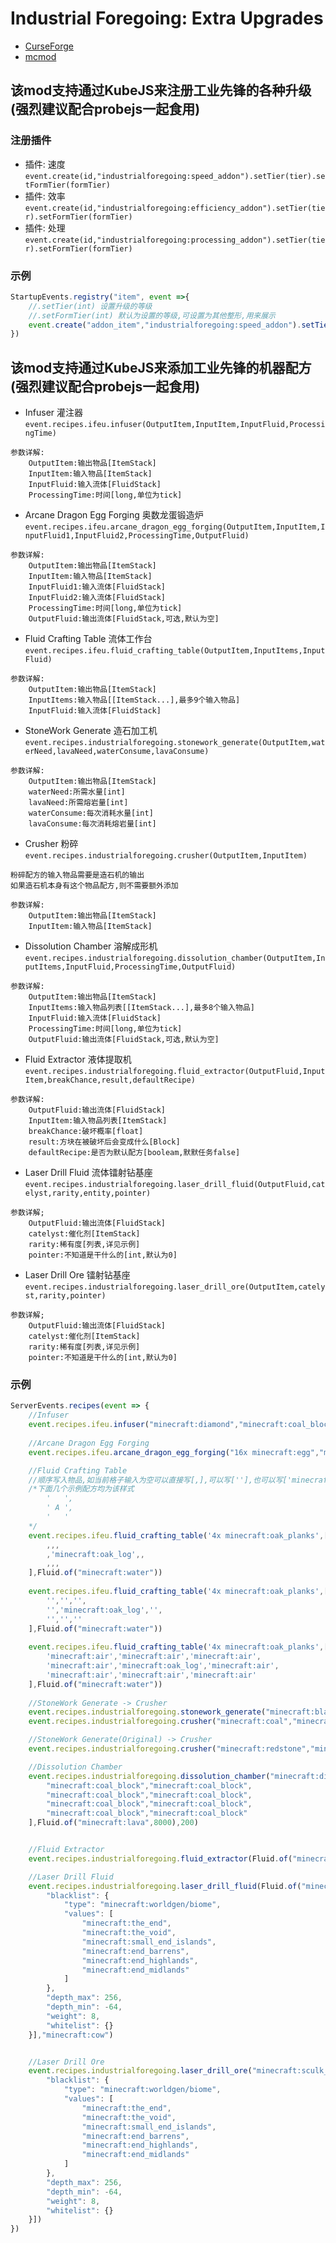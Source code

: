 # Industrial Foregoing: Extra Upgrades
- [CurseForge](https://www.curseforge.com/minecraft/mc-mods/industrial-foregoing-extra-upgrades)
- [mcmod](https://www.mcmod.cn/class/17475.html)

## 该mod支持通过KubeJS来注册工业先锋的各种升级(强烈建议配合probejs一起食用)

### 注册插件
- 插件: 速度```event.create(id,"industrialforegoing:speed_addon").setTier(tier).setFormTier(formTier)```
- 插件: 效率```event.create(id,"industrialforegoing:efficiency_addon").setTier(tier).setFormTier(formTier)```
- 插件: 处理```event.create(id,"industrialforegoing:processing_addon").setTier(tier).setFormTier(formTier)```

### 示例
```JavaScript
StartupEvents.registry("item", event =>{
    //.setTier(int) 设置升级的等级
    //.setFormTier(int) 默认为设置的等级,可设置为其他整形,用来展示
    event.create("addon_item","industrialforegoing:speed_addon").setTier(15).setFormTier(15)
})
```

## 该mod支持通过KubeJS来添加工业先锋的机器配方(强烈建议配合probejs一起食用)
- Infuser 灌注器```event.recipes.ifeu.infuser(OutputItem,InputItem,InputFluid,ProcessingTime)```
```
参数详解:
    OutputItem:输出物品[ItemStack]
    InputItem:输入物品[ItemStack]
    InputFluid:输入流体[FluidStack]
    ProcessingTime:时间[long,单位为tick]
```

- Arcane Dragon Egg Forging 奥数龙蛋锻造炉```event.recipes.ifeu.arcane_dragon_egg_forging(OutputItem,InputItem,InputFluid1,InputFluid2,ProcessingTime,OutputFluid)```
```
参数详解:
    OutputItem:输出物品[ItemStack]
    InputItem:输入物品[ItemStack]
    InputFluid1:输入流体[FluidStack]
    InputFluid2:输入流体[FluidStack]
    ProcessingTime:时间[long,单位为tick]
    OutputFluid:输出流体[FluidStack,可选,默认为空]
```

- Fluid Crafting Table 流体工作台```event.recipes.ifeu.fluid_crafting_table(OutputItem,InputItems,InputFluid)```
```
参数详解:
    OutputItem:输出物品[ItemStack]
    InputItems:输入物品[[ItemStack...],最多9个输入物品]
    InputFluid:输入流体[FluidStack]
```

- StoneWork Generate 造石加工机```event.recipes.industrialforegoing.stonework_generate(OutputItem,waterNeed,lavaNeed,waterConsume,lavaConsume)```
```
参数详解:
    OutputItem:输出物品[ItemStack]
    waterNeed:所需水量[int]
    lavaNeed:所需熔岩量[int]
    waterConsume:每次消耗水量[int]
    lavaConsume:每次消耗熔岩量[int]
```

- Crusher 粉碎```event.recipes.industrialforegoing.crusher(OutputItem,InputItem)```
```
粉碎配方的输入物品需要是造石机的输出
如果造石机本身有这个物品配方,则不需要额外添加

参数详解:
	OutputItem:输出物品[ItemStack]
	InputItem:输入物品[ItemStack]
```

- Dissolution Chamber 溶解成形机```event.recipes.industrialforegoing.dissolution_chamber(OutputItem,InputItems,InputFluid,ProcessingTime,OutputFluid)```
```
参数详解:
	OutputItem:输出物品[ItemStack]
	InputItems:输入物品列表[[ItemStack...],最多8个输入物品]
	InputFluid:输入流体[FluidStack]
	ProcessingTime:时间[long,单位为tick]
	OutputFluid:输出流体[FluidStack,可选,默认为空]
```

- Fluid Extractor 液体提取机```event.recipes.industrialforegoing.fluid_extractor(OutputFluid,InputItem,breakChance,result,defaultRecipe)```
```
参数详解:
    OutputFluid:输出流体[FluidStack]
    InputItem:输入物品列表[ItemStack]
    breakChance:破坏概率[float]
    result:方块在被破坏后会变成什么[Block]
    defaultRecipe:是否为默认配方[booleam,默默任务false]
```

- Laser Drill Fluid 流体镭射钻基座```event.recipes.industrialforegoing.laser_drill_fluid(OutputFluid,catelyst,rarity,entity,pointer)```
```
参数详解;
    OutputFluid:输出流体[FluidStack]
    catelyst:催化剂[ItemStack]
    rarity:稀有度[列表,详见示例]
    pointer:不知道是干什么的[int,默认为0]
```

- Laser Drill Ore 镭射钻基座```event.recipes.industrialforegoing.laser_drill_ore(OutputItem,catelyst,rarity,pointer)```
```
参数详解;
    OutputFluid:输出流体[FluidStack]
    catelyst:催化剂[ItemStack]
    rarity:稀有度[列表,详见示例]
    pointer:不知道是干什么的[int,默认为0]
```

### 示例
```JavaScript
ServerEvents.recipes(event => {
    //Infuser
    event.recipes.ifeu.infuser("minecraft:diamond","minecraft:coal_block",Fluid.of("minecraft:lava",1000),100)
    
    //Arcane Dragon Egg Forging
    event.recipes.ifeu.arcane_dragon_egg_forging("16x minecraft:egg","minecraft:dragon_egg",Fluid.of("minecraft:water",1000),Fluid.of("minecraft:lava",1000),200,Fluid.of("minecraft:water",100))

    //Fluid Crafting Table
    //顺序写入物品,如当前格子输入为空可以直接写[,],可以写[''],也可以写['minecraft:air']
    /*下面几个示例配方均为该样式
        '   ',
        ' A ',
        '   '
    */
    event.recipes.ifeu.fluid_crafting_table('4x minecraft:oak_planks',[
        ,,,
        ,'minecraft:oak_log',,
        ,,,
    ],Fluid.of("minecraft:water"))
    
    event.recipes.ifeu.fluid_crafting_table('4x minecraft:oak_planks',[
        '','','',
        '','minecraft:oak_log','',
        '','',''
    ],Fluid.of("minecraft:water"))
    
    event.recipes.ifeu.fluid_crafting_table('4x minecraft:oak_planks',[
        'minecraft:air','minecraft:air','minecraft:air',
        'minecraft:air','minecraft:oak_log','minecraft:air',
        'minecraft:air','minecraft:air','minecraft:air'
    ],Fluid.of("minecraft:water"))
    
    //StoneWork Generate -> Crusher
    event.recipes.industrialforegoing.stonework_generate("minecraft:blackstone",1000,1000,100,100)
    event.recipes.industrialforegoing.crusher("minecraft:coal","minecraft:blackstone")

    //StoneWork Generate(Original) -> Crusher
    event.recipes.industrialforegoing.crusher("minecraft:redstone","minecraft:netherrack")

    //Dissolution Chamber
    event.recipes.industrialforegoing.dissolution_chamber("minecraft:diamond",[
        "minecraft:coal_block","minecraft:coal_block",
        "minecraft:coal_block","minecraft:coal_block",
        "minecraft:coal_block","minecraft:coal_block",
        "minecraft:coal_block","minecraft:coal_block"
    ],Fluid.of("minecraft:lava",8000),200)


    //Fluid Extractor
    event.recipes.industrialforegoing.fluid_extractor(Fluid.of("minecraft:lava"),"minecraft:stone",0.01,"minecraft:air")

    //Laser Drill Fluid
    event.recipes.industrialforegoing.laser_drill_fluid(Fluid.of("minecraft:milk",50),'industrialforegoing:laser_lens0',[{
        "blacklist": {
            "type": "minecraft:worldgen/biome",
            "values": [
                "minecraft:the_end",
                "minecraft:the_void",
                "minecraft:small_end_islands",
                "minecraft:end_barrens",
                "minecraft:end_highlands",
                "minecraft:end_midlands"
            ]
        },
        "depth_max": 256,
        "depth_min": -64,
        "weight": 8,
        "whitelist": {}
    }],"minecraft:cow")


    //Laser Drill Ore
    event.recipes.industrialforegoing.laser_drill_ore("minecraft:sculk_catalyst","ifeu:laser_lens_sculk",[{
        "blacklist": {
            "type": "minecraft:worldgen/biome",
            "values": [
                "minecraft:the_end",
                "minecraft:the_void",
                "minecraft:small_end_islands",
                "minecraft:end_barrens",
                "minecraft:end_highlands",
                "minecraft:end_midlands"
            ]
        },
        "depth_max": 256,
        "depth_min": -64,
        "weight": 8,
        "whitelist": {}
    }])
})
```